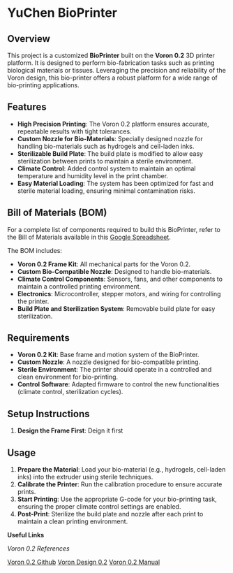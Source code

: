 # YuChen BioPrinter

## Overview

This project is a customized **BioPrinter** built on the **Voron 0.2** 3D printer platform. It is designed to perform bio-fabrication tasks such as printing biological materials or tissues. Leveraging the precision and reliability of the Voron design, this bio-printer offers a robust platform for a wide range of bio-printing applications.

## Features

- **High Precision Printing**: The Voron 0.2 platform ensures accurate, repeatable results with tight tolerances.
- **Custom Nozzle for Bio-Materials**: Specially designed nozzle for handling bio-materials such as hydrogels and cell-laden inks.
- **Sterilizable Build Plate**: The build plate is modified to allow easy sterilization between prints to maintain a sterile environment.
- **Climate Control**: Added control system to maintain an optimal temperature and humidity level in the print chamber.
- **Easy Material Loading**: The system has been optimized for fast and sterile material loading, ensuring minimal contamination risks.

## Bill of Materials (BOM)

For a complete list of components required to build this BioPrinter, refer to the Bill of Materials available in this [Google Spreadsheet](https://docs.google.com/spreadsheets/d/188soFzGzhO4Uy-CefZMIBgignTyijYFp2OP5K6e-ZxM/edit?usp=sharing).

The BOM includes:
- **Voron 0.2 Frame Kit**: All mechanical parts for the Voron 0.2.
- **Custom Bio-Compatible Nozzle**: Designed to handle bio-materials.
- **Climate Control Components**: Sensors, fans, and other components to maintain a controlled printing environment.
- **Electronics**: Microcontroller, stepper motors, and wiring for controlling the printer.
- **Build Plate and Sterilization System**: Removable build plate for easy sterilization.
  
## Requirements

- **Voron 0.2 Kit**: Base frame and motion system of the BioPrinter.
- **Custom Nozzle**: A nozzle designed for bio-compatible printing.
- **Sterile Environment**: The printer should operate in a controlled and clean environment for bio-printing.
- **Control Software**: Adapted firmware to control the new functionalities (climate control, sterilization cycles).

## Setup Instructions

1. **Design the Frame First**: Deign it first

## Usage

1. **Prepare the Material**: Load your bio-material (e.g., hydrogels, cell-laden inks) into the extruder using sterile techniques.
2. **Calibrate the Printer**: Run the calibration procedure to ensure accurate prints.
3. **Start Printing**: Use the appropriate G-code for your bio-printing task, ensuring the proper climate control settings are enabled.
4. **Post-Print**: Sterilize the build plate and nozzle after each print to maintain a clean printing environment.

**Useful Links**

*Voron 0.2 References*

[Voron 0.2 Github](https://github.com/VoronDesign/Voron-0)
[Voron Design 0.2](https://vorondesign.com/voron0.2)
[Voron 0.2 Manual](https://github.com/VoronDesign/Voron-0/blob/Voron0.2r1/Manuals/VORON_V0.2r1_Assembly_Manual.pdf)